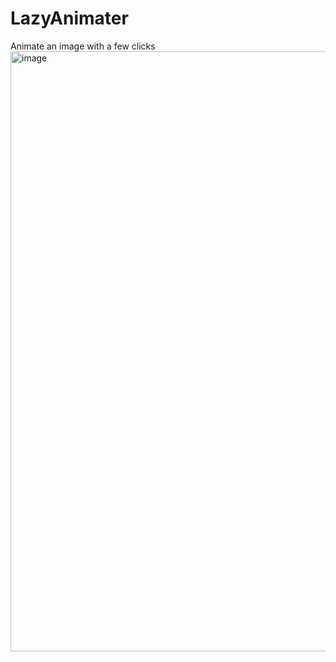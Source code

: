 # LazyAnimater
Animate an image with a few clicks
<img width="960" alt="image" src="https://user-images.githubusercontent.com/64646464/219849258-bcbf8bbb-8642-4366-85d2-a87e8c1cc274.png">
